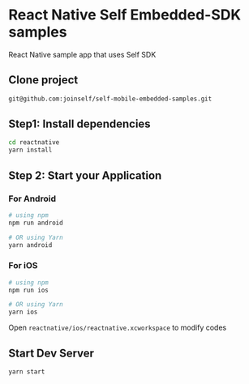 # React Native Self Embedded-SDK samples

React Native sample app that uses Self SDK

## Clone project

```bash
git@github.com:joinself/self-mobile-embedded-samples.git
```

## Step1: Install dependencies


```bash
cd reactnative
yarn install
```

## Step 2: Start your Application

### For Android

```bash
# using npm
npm run android

# OR using Yarn
yarn android
```

### For iOS

```bash
# using npm
npm run ios

# OR using Yarn
yarn ios
```

Open `reactnative/ios/reactnative.xcworkspace` to modify codes

## Start Dev Server

```bash
yarn start
```
